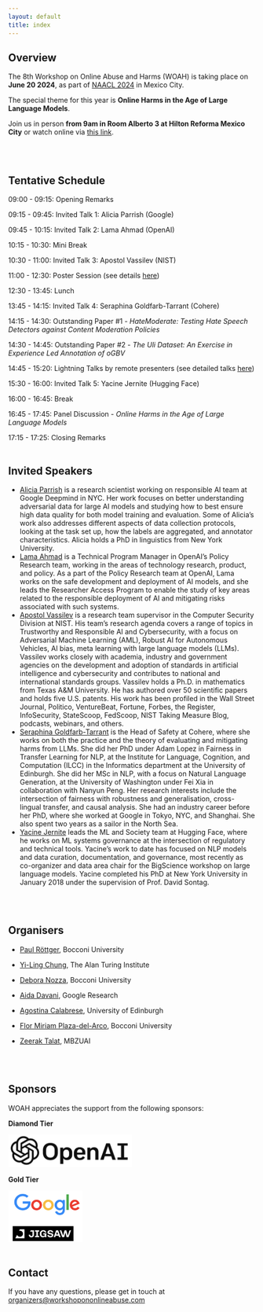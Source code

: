 ```yaml
---
layout: default
title: index
---
```


## Overview

The 8th Workshop on Online Abuse and Harms (WOAH) is taking place on **June 20 2024**, as part of [NAACL 2024](https://2024.naacl.org/) in Mexico City.

The special theme for this year is **Online Harms in the Age of Large Language Models**.

Join us in person **from 9am in Room Alberto 3 at Hilton Reforma Mexico City** or watch online via [this link](https://us06web.zoom.us/j/83509919075?pwd=7BxGYaSd2sbE5kIwanEWIS54Imrvcd.1).

<br/><br/>

## Tentative Schedule
09:00 - 09:15: Opening Remarks

09:15 - 09:45: Invited Talk 1: Alicia Parrish (Google)

09:45 - 10:15: Invited Talk 2: Lama Ahmad (OpenAI)

10:15 - 10:30: Mini Break

10:30 - 11:00: Invited Talk 3: Apostol Vassilev (NIST)

11:00 - 12:30: Poster Session (see details [here](https://www.workshopononlineabuse.com/programme.html))

12:30 - 13:45: Lunch

13:45 - 14:15: Invited Talk 4: Seraphina Goldfarb-Tarrant (Cohere)

14:15 - 14:30: Outstanding Paper #1 - *HateModerate: Testing Hate Speech Detectors against Content Moderation Policies*

14:30 - 14:45: Outstanding Paper #2 - *The Uli Dataset: An Exercise in Experience Led Annotation of oGBV*

14:45 - 15:20: Lightning Talks by remote presenters (see detailed talks [here](https://www.workshopononlineabuse.com/programme.html))

15:30 - 16:00: Invited Talk 5: Yacine Jernite (Hugging Face)

16:00 - 16:45: Break

16:45 - 17:45: Panel Discussion - *Online Harms in the Age of Large Language Models*

17:15 - 17:25: Closing Remarks
<br/><br/>

## Invited Speakers
- <a href="https://aliciaparrish.com/">Alicia Parrish</a> is a research scientist working on responsible AI team at Google Deepmind in NYC. Her work focuses on better understanding adversarial data for large AI models and studying how to best ensure high data quality for both model training and evaluation. Some of Alicia’s work also addresses different aspects of data collection protocols, looking at the task set up, how the labels are aggregated, and annotator characteristics. Alicia holds a PhD in linguistics from New York University.
- <a href="https://www.linkedin.com/in/lamaahmad/">Lama Ahmad</a> is a Technical Program Manager in OpenAI’s Policy Research team, working in the areas of technology research, product, and policy. As a part of the Policy Research team at OpenAI, Lama works on the safe development and deployment of AI models, and she leads the Researcher Access Program to enable the study of key areas related to the responsible deployment of AI and mitigating risks associated with such systems.
- <a href="https://www.linkedin.com/in/avassilev/">Apostol Vassilev</a> is a research team supervisor in the Computer Security Division at NIST. His team’s research agenda covers a range of topics in Trustworthy and Responsible AI and Cybersecurity, with a focus on Adversarial Machine Learning (AML), Robust AI for Autonomous Vehicles, AI bias, meta learning with large language models (LLMs). Vassilev works closely with academia, industry and government agencies on the development and adoption of standards in artificial intelligence and cybersecurity and contributes to national and international standards groups. Vassilev holds a Ph.D. in mathematics from Texas A&M University. He has authored over 50 scientific papers and holds five U.S. patents. His work has been profiled in the Wall Street Journal, Politico, VentureBeat, Fortune, Forbes, the Register, InfoSecurity, StateScoop, FedScoop, NIST Taking Measure Blog, podcasts, webinars, and others.
- <a href="https://seraphinatarrant.github.io/">Seraphina Goldfarb-Tarrant</a> is the Head of Safety at Cohere, where she works on both the practice and the theory of evaluating and mitigating harms from LLMs. She did her PhD under Adam Lopez in Fairness in Transfer Learning for NLP, at the Institute for Language, Cognition, and Computation (ILCC) in the Informatics department at the University of Edinburgh. She did her MSc in NLP, with a focus on Natural Language Generation, at the University of Washington under Fei Xia in collaboration with Nanyun Peng. Her research interests include the intersection of fairness with robustness and generalisation, cross-lingual transfer, and causal analysis. She had an industry career before her PhD, where she worked at Google in Tokyo, NYC, and Shanghai. She also spent two years as a sailor in the North Sea.
- <a href="https://yjernite.github.io/">Yacine Jernite</a> leads the ML and Society team at Hugging Face, where he works on ML systems governance at the intersection of regulatory and technical tools. Yacine’s work to date has focused on NLP models and data curation, documentation, and governance, most recently as co-organizer and data area chair for the BigScience workshop on large language models. Yacine completed his PhD at New York University in January 2018 under the supervision of Prof. David Sontag.

<br/><br/>

## Organisers

- <p><a href="https://paulrottger.com/">Paul Röttger</a>, Bocconi University</p>
- <p><a href="https://yilingchung.github.io/">Yi-Ling Chung</a>, The Alan Turing Institute</p>
- <p><a href="https://deboranozza.com/">Debora Nozza</a>, Bocconi University</p>
- <p><a href="https://aidamd.github.io/">Aida Davani</a>, Google Research</p>
- <p><a href="https://ago3.github.io/">Agostina Calabrese</a>, University of Edinburgh</p>
- <p><a href="https://fmplaza.github.io/">Flor Miriam Plaza-del-Arco</a>, Bocconi University</p>
- <p><a href="https://zeeraktalat.github.io/">Zeerak Talat</a>, MBZUAI</p>

<br/><br/>

## Sponsors

WOAH appreciates the support from the following sponsors:

**Diamond Tier**

<img src="assets/img/diamond.png"  width="50%" height="50%">

**Gold Tier**

<img src="assets/img/gold2024.png"  width="30%" height="30%">
<br/><br/>


## Contact
If you have any questions, please get in touch at <a href="mailto:organizers@workshopononlineabuse.com">organizers@workshopononlineabuse.com</a>

